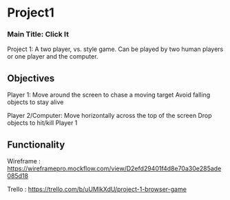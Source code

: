 # Project1

### Main Title: Click It

Project 1: A two player, vs. style game. Can be played by two human players or one player and the computer. 

## Objectives
Player 1: 
          Move around the screen to chase a moving target
          Avoid falling objects to stay alive

Player 2/Computer: 
          Move horizontally across the top of the screen
          Drop objects to hit/kill Player 1
          
## Functionality
  
  
  
  Wireframe : https://wireframepro.mockflow.com/view/D2efd29401f4d8e70a30e285ade085d18
  
  Trello : https://trello.com/b/uUMlkXdU/project-1-browser-game
